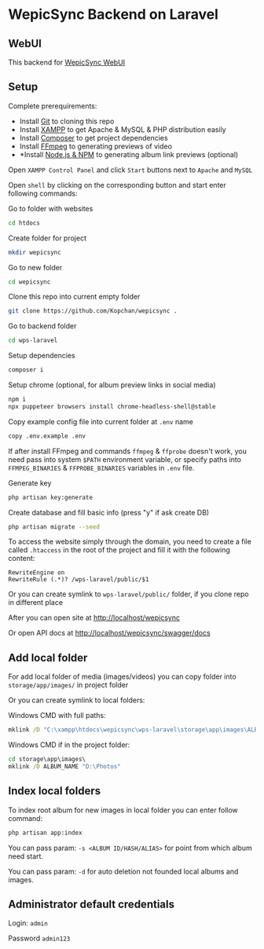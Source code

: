 # WepicSync Backend on Laravel

## WebUI

This backend for [WepicSync WebUI](https://github.com/Kopchan/wepicsync/tree/main/wps-vue)

## Setup

Complete prerequirements:
* Install [Git](https://git-scm.com/download) to cloning this repo 
* Install [XAMPP](https://www.apachefriends.org/ru/download.html) to get Apache & MySQL & PHP distribution easily
* Install [Composer](https://getcomposer.org/download/) to get project dependencies
* Install [FFmpeg](https://ffmpeg.org/download.html) to generating previews of video
* *Install [Node.js & NPM](https://nodejs.org/en/download) to generating album link previews (optional)

Open `XAMPP Control Panel` and click `Start` buttons next to `Apache` and `MySQL`

Open `shell` by clicking on the corresponding button and start enter following commands:

Go to folder with websites
```bash
cd htdocs
```

Create folder for project
```bash
mkdir wepicsync
```

Go to new folder
```bash
cd wepicsync
```

Clone this repo into current empty folder
```bash
git clone https://github.com/Kopchan/wepicsync .
```

Go to backend folder
```bash
cd wps-laravel
```

Setup dependencies
```bash
composer i
```

Setup chrome (optional, for album preview links in social media) 
```bash
npm i
npx puppeteer browsers install chrome-headless-shell@stable
```

Copy example config file into current folder at `.env` name
```bash
copy .env.example .env
```

If after install FFmpeg and commands `ffmpeg` & `ffprobe` doesn't work, you need
pass into system `$PATH` environment variable, or specify paths into `FFMPEG_BINARIES` & `FFPROBE_BINARIES`
variables in `.env` file.

Generate key
```bash
php artisan key:generate
```

Create database and fill basic info (press "y" if ask create DB)
```bash
php artisan migrate --seed
```

To access the website simply through the domain, you need to create a file called `.htaccess` in the root of the project and fill it with the following content:
```apacheconf
RewriteEngine on
RewriteRule (.*)? /wps-laravel/public/$1
```
Or you can create symlink to `wps-laravel/public/` folder, if you clone repo in different place

After you can open site at [http://localhost/wepicsync](http://localhost/wepicsync)

Or open API docs at [http://localhost/wepicsync/swagger/docs](http://localhost/wepicsync/swagger/docs)

## Add local folder

For add local folder of media (images/videos) you can copy folder into `storage/app/images/` in project folder

Or you can create symlink to local folders:

Windows CMD with full paths: 
```bat
mklink /D "C:\xampp\htdocs\wepicsync\wps-laravel\storage\app\images\ALBUM_NAME" "C:\Users\USERNAME\Pictures\GRAB_FOLDER_NAME"
```
Windows CMD if in the project folder:
```bat
cd storage\app\images\ 
mklink /D ALBUM_NAME "D:\Photos"
```

## Index local folders

To index root album for new images in local folder you can enter follow command:
```bash
php artisan app:index
```

You can pass param: `-s <ALBUM ID/HASH/ALIAS>` for point from which album need start.

You can pass param: `-d` for auto deletion not founded local albums and images.

## Administrator default credentials

Login: `admin`

Password `admin123`
